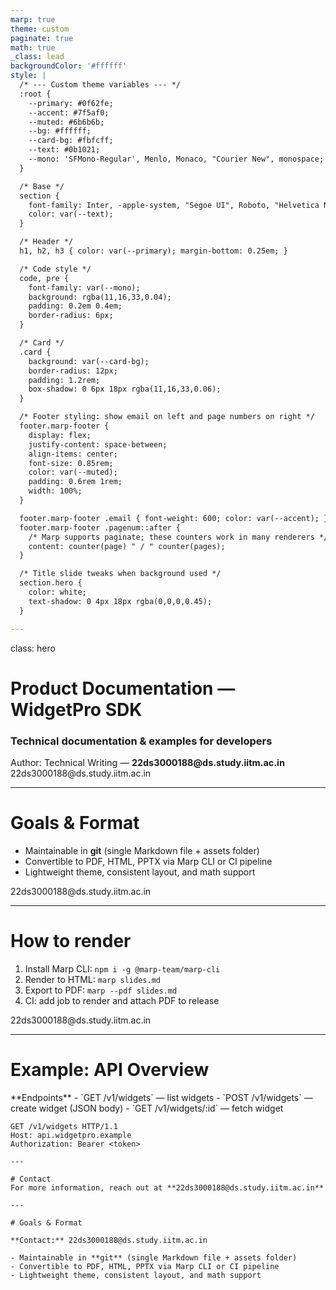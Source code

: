 ```yaml
---
marp: true
theme: custom
paginate: true
math: true
_class: lead
backgroundColor: '#ffffff'
style: |
  /* --- Custom theme variables --- */
  :root {
    --primary: #0f62fe;
    --accent: #7f5af0;
    --muted: #6b6b6b;
    --bg: #ffffff;
    --card-bg: #fbfcff;
    --text: #0b1021;
    --mono: 'SFMono-Regular', Menlo, Monaco, "Courier New", monospace;
  }

  /* Base */
  section {
    font-family: Inter, -apple-system, "Segoe UI", Roboto, "Helvetica Neue", Arial;
    color: var(--text);
  }

  /* Header */
  h1, h2, h3 { color: var(--primary); margin-bottom: 0.25em; }

  /* Code style */
  code, pre {
    font-family: var(--mono);
    background: rgba(11,16,33,0.04);
    padding: 0.2em 0.4em;
    border-radius: 6px;
  }

  /* Card */
  .card {
    background: var(--card-bg);
    border-radius: 12px;
    padding: 1.2rem;
    box-shadow: 0 6px 18px rgba(11,16,33,0.06);
  }

  /* Footer styling: show email on left and page numbers on right */
  footer.marp-footer {
    display: flex;
    justify-content: space-between;
    align-items: center;
    font-size: 0.85rem;
    color: var(--muted);
    padding: 0.6rem 1rem;
    width: 100%;
  }

  footer.marp-footer .email { font-weight: 600; color: var(--accent); }
  footer.marp-footer .pagenum::after {
    /* Marp supports paginate; these counters work in many renderers */
    content: counter(page) " / " counter(pages);
  }

  /* Title slide tweaks when background used */
  section.hero {
    color: white;
    text-shadow: 0 4px 18px rgba(0,0,0,0.45);
  }

---
```


<!-- Title slide with a background image -->
<!--
  Use Marp/Marpit background directive. Replace the URL below with your chosen image URL
  or commit an image in the repo and reference it via relative path (e.g., ./assets/bg.jpg).
-->
<!-- background: url('https://raw.githubusercontent.com/VS-Abhijith/marp-slides/main/assets/title-bg.jpg') center / cover no-repeat -->
class: hero

# Product Documentation — WidgetPro SDK
### Technical documentation & examples for developers

<div style="margin-top:1rem;font-size:0.9rem">Author: Technical Writing — <span style="font-weight:700">22ds3000188@ds.study.iitm.ac.in</span></div>

<footer class="marp-footer">
  <div class="email">22ds3000188@ds.study.iitm.ac.in</div>
  <div class="pagenum"></div>
</footer>

---

# Goals & Format
- Maintainable in **git** (single Markdown file + assets folder)  
- Convertible to PDF, HTML, PPTX via Marp CLI or CI pipeline  
- Lightweight theme, consistent layout, and math support

<footer class="marp-footer">
  <div class="email">22ds3000188@ds.study.iitm.ac.in</div>
  <div class="pagenum"></div>
</footer>

---

# How to render
1. Install Marp CLI: `npm i -g @marp-team/marp-cli`  
2. Render to HTML: `marp slides.md`  
3. Export to PDF: `marp --pdf slides.md`  
4. CI: add job to render and attach PDF to release

<footer class="marp-footer">
  <div class="email">22ds3000188@ds.study.iitm.ac.in</div>
  <div class="pagenum"></div>
</footer>

---

# Example: API Overview
<div class="card">
**Endpoints**
- `GET /v1/widgets` — list widgets  
- `POST /v1/widgets` — create widget (JSON body)  
- `GET /v1/widgets/:id` — fetch widget
</div>

```http
GET /v1/widgets HTTP/1.1
Host: api.widgetpro.example
Authorization: Bearer <token>

---

# Contact
For more information, reach out at **22ds3000188@ds.study.iitm.ac.in**

---

# Goals & Format

**Contact:** 22ds3000188@ds.study.iitm.ac.in

- Maintainable in **git** (single Markdown file + assets folder)  
- Convertible to PDF, HTML, PPTX via Marp CLI or CI pipeline  
- Lightweight theme, consistent layout, and math support

